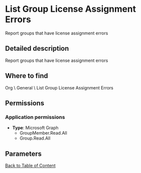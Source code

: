 # List Group License Assignment Errors

Report groups that have license assignment errors

## Detailed description
Report groups that have license assignment errors

## Where to find
Org \ General \ List Group License Assignment Errors

## Permissions
### Application permissions
- **Type**: Microsoft Graph
  - GroupMember.Read.All
  - Group.Read.All


## Parameters

[Back to Table of Content](../../../README.md)

